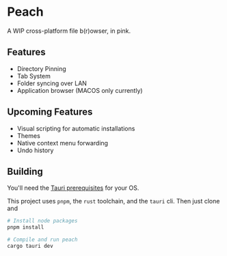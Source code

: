 # Peach 
A WIP cross-platform file b(r)owser, in pink.

## Features
  - Directory Pinning
  - Tab System
  - Folder syncing over LAN
  - Application browser (MACOS only currently)

## Upcoming Features
  - Visual scripting for automatic installations
  - Themes
  - Native context menu forwarding
  - Undo history

## Building
You'll need the [Tauri prerequisites](https://tauri.app/v1/guides/getting-started/prerequisites) for your OS.

This project uses `pnpm`, the `rust` toolchain, and the `tauri` cli.
Then just clone and
```sh
# Install node packages
pnpm install

# Compile and run peach
cargo tauri dev
```
